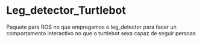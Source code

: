 # Leg_detector_Turtlebot
Paquete para ROS no que empregamos o leg_detector para facer un comportamento interactivo no que o turtlebot sexa capaz de seguir persoas
